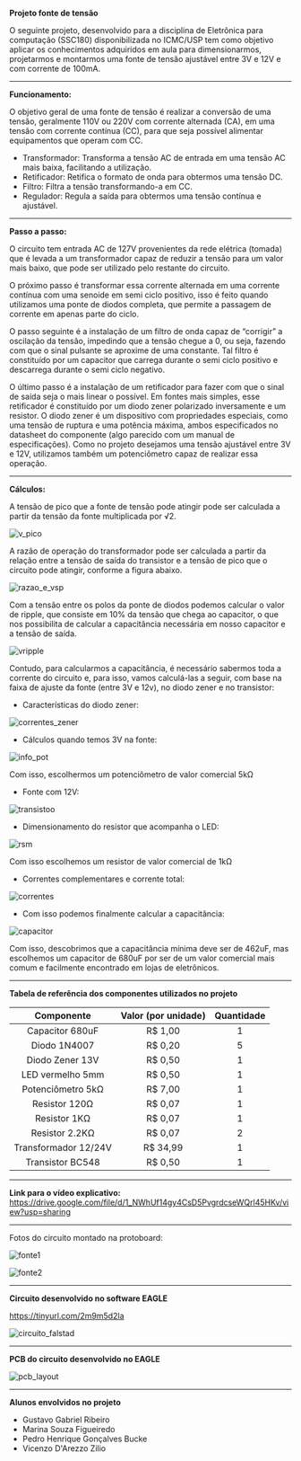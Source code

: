 **Projeto fonte de tensão**

O seguinte projeto, desenvolvido para a disciplina de Eletrônica para computação (SSC180) disponibilizada no ICMC/USP tem como objetivo aplicar os conhecimentos adquiridos em aula para dimensionarmos, projetarmos e montarmos uma fonte de tensão ajustável entre 3V e 12V e com corrente de 100mA.

-----------------------------------------

**Funcionamento:**

O objetivo geral de uma fonte de tensão é realizar a conversão de uma tensão, geralmente 110V ou 220V com corrente alternada (CA), em uma tensão com corrente contínua (CC), para que seja possível alimentar equipamentos que operam com CC.


- Transformador: Transforma a tensão AC de entrada em uma tensão AC mais baixa, facilitando a utilização.
- Retificador: Retifica o formato de onda para obtermos uma tensão DC.
- Filtro: Filtra a tensão transformando-a em CC.
- Regulador: Regula a saída para obtermos uma tensão contínua e ajustável.

----------------------------------------

**Passo a passo:**

O circuito tem entrada AC de 127V provenientes da rede elétrica (tomada) que é levada a um transformador capaz de reduzir a tensão para um valor mais baixo, que pode ser utilizado pelo restante do circuito.

O próximo passo é transformar essa corrente alternada em uma corrente contínua com uma senoide em semi ciclo positivo, isso é feito quando utilizamos uma ponte de diodos completa, que permite a passagem de corrente em apenas parte do ciclo.

O passo seguinte é a instalação de um filtro de onda capaz de “corrigir” a oscilação da tensão, impedindo que a tensão chegue a 0, ou seja, fazendo com que o sinal pulsante se aproxime de uma constante. Tal filtro é constituído por um capacitor que carrega durante o semi ciclo positivo e descarrega durante o semi ciclo negativo.

O último passo é a instalação de um retificador para fazer com que o sinal de saída seja o mais linear o possível. Em fontes mais simples, esse retificador é constituído por um diodo zener polarizado inversamente e um resistor. O diodo zener é um dispositivo com propriedades especiais, como uma tensão de ruptura e uma potência máxima, ambos especificados no datasheet do componente (algo parecido com um manual de especificações). Como no projeto desejamos uma tensão ajustável entre 3V e 12V, utilizamos também um potenciômetro capaz de realizar essa operação.

------------------------------------

**Cálculos:**

A tensão de pico que a fonte de tensão pode atingir pode ser calculada a partir da tensão da fonte multiplicada por √2.

![v_pico](https://user-images.githubusercontent.com/102189064/176514418-557a7ba6-8536-4318-80a4-e0df05f57da8.png)

A razão de operação do transformador pode ser calculada a partir da relação entre a tensão de saída do transistor e a tensão de pico que o circuito pode atingir, conforme a figura abaixo.

![razao_e_vsp](https://user-images.githubusercontent.com/102189064/176514646-5eea7fd1-5190-432f-adde-3ac73f7061e1.png)

Com a tensão entre os polos da ponte de diodos podemos calcular o valor de ripple, que consiste em 10% da tensão que chega ao capacitor, o que nos possibilita de calcular a capacitância necessária em nosso capacitor e a tensão de saída.

![vripple](https://user-images.githubusercontent.com/102189064/176514500-a9950cfa-0fb9-4337-ac77-cad49aa37cc3.png)

Contudo, para calcularmos a capacitância, é necessário sabermos toda a corrente do circuito e, para isso, vamos calculá-las a seguir, com base na faixa de ajuste da fonte (entre 3V e 12v), no diodo zener e no transistor: 

- Características do diodo zener:

![correntes_zener](https://user-images.githubusercontent.com/102189064/176514706-999864b1-7769-479e-a741-2e6d92c6b34a.png)


- Cálculos quando temos 3V na fonte:

![info_pot](https://user-images.githubusercontent.com/102189064/176514793-f48d05af-c5ba-4a26-a964-477bb4de5824.png)


Com isso, escolhermos um potenciômetro de valor comercial 5kΩ

- Fonte com 12V:

![transistoo](https://user-images.githubusercontent.com/102189064/176514903-871e9c7f-f7cb-49dc-ab5f-310216eaa9b9.png)


- Dimensionamento do resistor que acompanha o LED:

![rsm](https://user-images.githubusercontent.com/102189064/176515003-ce3cdb9f-ec5f-4418-87cc-dcc196fbb7da.png)


Com isso escolhemos um resistor de valor comercial de 1kΩ

- Correntes complementares e corrente total:

![correntes](https://user-images.githubusercontent.com/102189064/176515052-0e2fba6b-7f88-4fa7-8e2e-1393120e07df.png)


- Com isso podemos finalmente calcular a capacitância:

![capacitor](https://user-images.githubusercontent.com/102189064/176515105-ca133117-bbe9-41d5-9760-6e6d7ab71940.png)


Com isso, descobrimos que a capacitância mínima deve ser de 462uF, mas escolhemos um capacitor de 680uF por ser de um valor comercial mais comum e facilmente encontrado em lojas de eletrônicos.

-----------------------------------------

**Tabela de referência dos componentes utilizados no projeto**


|**Componente**|**Valor (por unidade)**|**Quantidade**|
| :-: | :-: | :-: |
|Capacitor 680uF|R$ 1,00|1|
|Diodo 1N4007|R$ 0,20|5|
|Diodo Zener 13V|R$ 0,50|1|
|LED vermelho 5mm|R$ 0,50|1|
|Potenciômetro 5kΩ|R$ 7,00|1|
|Resistor 120Ω|R$ 0,07|1|
|Resistor 1KΩ|R$ 0,07|1|
|Resistor 2.2KΩ|R$ 0,07|2|
|Transformador 12/24V|R$ 34,99|1|
|Transistor BC548|R$ 0,50|1|

-----------------------------

**Link para o vídeo explicativo:** https://drive.google.com/file/d/1_NWhUf14gy4CsD5PvgrdcseWQrl45HKv/view?usp=sharing

-----------------------------

Fotos do circuito montado na protoboard:

![fonte1](https://user-images.githubusercontent.com/102189064/179744289-993fc6e0-44e3-46cb-b0ba-502a91e8b328.jpeg)


![fonte2](https://user-images.githubusercontent.com/102189064/179744343-f78191ef-5e3f-43db-8a3e-0897d5c7c14d.jpeg)

----------------------------

**Circuito desenvolvido no software EAGLE**

https://tinyurl.com/2m9m5d2la


![circuito_falstad](https://user-images.githubusercontent.com/102189064/176531771-5f13a306-8c09-452b-92c3-4120f58ff4b6.png)

-----------------------------------

**PCB do circuito desenvolvido no EAGLE**

![pcb_layout](https://user-images.githubusercontent.com/102189064/176524882-84bef9b6-0da2-4e9a-8237-c9da81837575.png)

------------------------------------

**Alunos envolvidos no projeto**

- Gustavo Gabriel Ribeiro
- Marina Souza Figueiredo
- Pedro Henrique Gonçalves Bucke
- Vicenzo D'Arezzo Zilio
